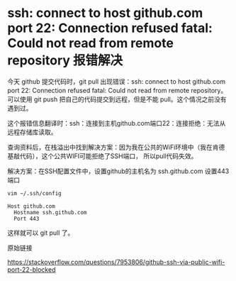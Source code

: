# ssh: connect to host github.com port 22: Connection refused fatal: Could not read from remote repository 报错解决

今天 github 提交代码时，git pull 出现错误：ssh: connect to host github.com port 22: Connection refused fatal: Could not read from remote repository。 可以使用 git push 把自己的代码提交到远程，但是不能 pull。这个情况之前没有遇到过。

这个报错信息翻译时：ssh：连接到主机github.com端口22：连接拒绝：无法从远程存储库读取。

查询资料后，在栈溢出中找到解决方案：因为我在公共的WiFi环境中（我在肯德基敲代码），这个公共WIFI可能拒绝了SSH端口， 所以pull代码失效。

解决方案：在SSH配置文件中，设置github的主机名为 ssh.github.com 设置443端口

~~~bash
vim ~/.ssh/config
~~~

~~~m&#39;d
Host github.com
  Hostname ssh.github.com
  Port 443
~~~

这样就可以 git pull 了。

原始链接

https://stackoverflow.com/questions/7953806/github-ssh-via-public-wifi-port-22-blocked